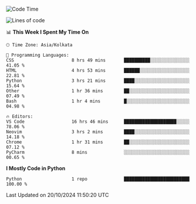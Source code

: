 <!--START_SECTION:waka-->
![Code Time](http://img.shields.io/badge/Code%20Time-340%20hrs%2038%20mins-blue)

![Lines of code](https://img.shields.io/badge/From%20Hello%20World%20I%27ve%20Written-1%20lines%20of%20code-blue)

📊 **This Week I Spent My Time On** 

```text
🕑︎ Time Zone: Asia/Kolkata

💬 Programming Languages: 
CSS                      8 hrs 49 mins       ██████████░░░░░░░░░░░░░░░   41.05 % 
HTML                     4 hrs 53 mins       ██████░░░░░░░░░░░░░░░░░░░   22.81 % 
Python                   3 hrs 21 mins       ████░░░░░░░░░░░░░░░░░░░░░   15.64 % 
Other                    1 hr 36 mins        ██░░░░░░░░░░░░░░░░░░░░░░░   07.49 % 
Bash                     1 hr 4 mins         █░░░░░░░░░░░░░░░░░░░░░░░░   04.98 % 

🔥 Editors: 
VS Code                  16 hrs 46 mins      ████████████████████░░░░░   78.06 % 
Neovim                   3 hrs 2 mins        ████░░░░░░░░░░░░░░░░░░░░░   14.18 % 
Chrome                   1 hr 31 mins        ██░░░░░░░░░░░░░░░░░░░░░░░   07.12 % 
PyCharm                  8 mins              ░░░░░░░░░░░░░░░░░░░░░░░░░   00.65 % 
```

**I Mostly Code in Python** 

```text
Python                   1 repo              █████████████████████████   100.00 % 
```




 Last Updated on 20/10/2024 11:50:20 UTC
<!--END_SECTION:waka-->
